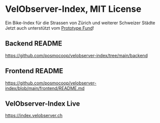 # VelObserver-Index, MIT License


Ein Bike-Index für die Strassen von Zürich und weiterer Schweizer Städte       
Jetzt auch unterstützt vom [Prototype Fund](https://prototypefund.opendata.ch/project/velobserver/)!

## Backend README
https://github.com/posmocoop/velobserver-index/tree/main/backend

## Frontend README
https://github.com/posmocoop/velobserver-index/blob/main/frontend/README.md

## VelObserver-Index Live
https://index.velobserver.ch



